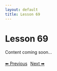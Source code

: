 ```yaml
---
layout: default
title: Lesson 69
---
```


# Lesson 69

Content coming soon...

<div style="margin-top: 20px;">
<a href="/docs/Intermediate/Lessons/lesson_68.md" style="margin-right: 10px;">⬅ Previous</a><a href="/docs/Intermediate/Lessons/lesson_70.md">Next ➡</a>
</div>
